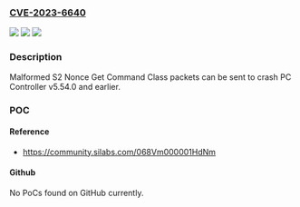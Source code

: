 ### [CVE-2023-6640](https://cve.mitre.org/cgi-bin/cvename.cgi?name=CVE-2023-6640)
![](https://img.shields.io/static/v1?label=Product&message=PC%20Controller&color=blue)
![](https://img.shields.io/static/v1?label=Version&message=0%3C%3D%205.54.0%20&color=brighgreen)
![](https://img.shields.io/static/v1?label=Vulnerability&message=CWE-248%20Uncaught%20Exception&color=brighgreen)

### Description

Malformed S2 Nonce Get Command Class packets can be sent to crash PC Controller v5.54.0 and earlier.

### POC

#### Reference
- https://community.silabs.com/068Vm000001HdNm

#### Github
No PoCs found on GitHub currently.

